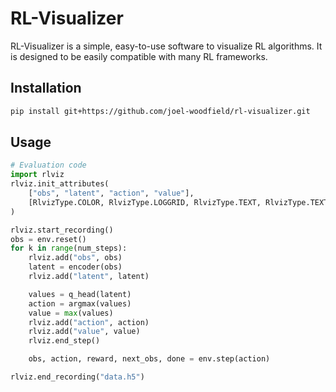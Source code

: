 # RL-Visualizer

RL-Visualizer is a simple, easy-to-use software to visualize RL algorithms. It is designed to be easily compatible with many RL frameworks.

## Installation
```bash
pip install git+https://github.com/joel-woodfield/rl-visualizer.git
```

## Usage
```python
# Evaluation code
import rlviz
rlviz.init_attributes(
    ["obs", "latent", "action", "value"], 
    [RlvizType.COLOR, RlvizType.LOGGRID, RlvizType.TEXT, RlvizType.TEXT]],
)

rlviz.start_recording()
obs = env.reset()
for k in range(num_steps):
    rlviz.add("obs", obs)
    latent = encoder(obs)
    rlviz.add("latent", latent)

    values = q_head(latent)
    action = argmax(values)
    value = max(values)
    rlviz.add("action", action)
    rlviz.add("value", value)
    rlviz.end_step()

    obs, action, reward, next_obs, done = env.step(action)

rlviz.end_recording("data.h5")
```

